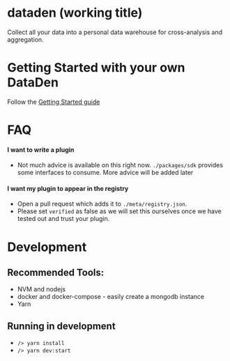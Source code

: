 # dataden (working title)

Collect all your data into a personal data warehouse for cross-analysis and aggregation.

# Getting Started with your own DataDen

Follow the [Getting Started guide](./docs/getting-started.md)

# FAQ

#### I want to write a plugin

* Not much advice is available on this right now. `./packages/sdk` provides some interfaces to consume. More advice will be added later

#### I want my plugin to appear in the registry

* Open a pull request which adds it to `./meta/registry.json`. 
* Please set `verified` as false as we will set this ourselves once we have tested out and trust your plugin.

# Development

## Recommended Tools:

* NVM and nodejs
* docker and docker-compose - easily create a mongodb instance
* Yarn

## Running in development

* `/> yarn install`
* `/> yarn dev:start`

